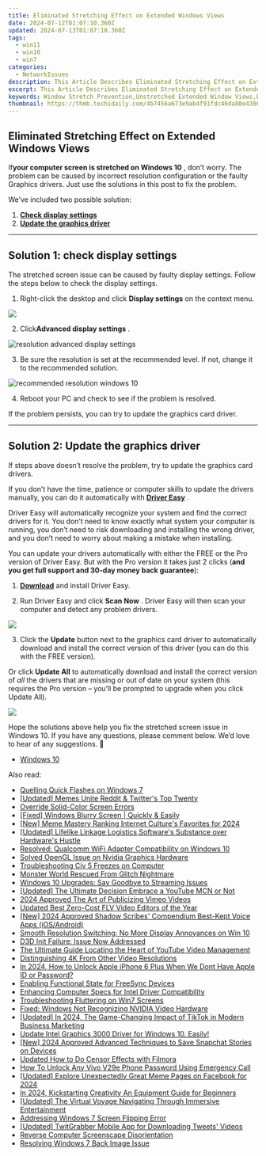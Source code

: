 ```yaml
---
title: Eliminated Stretching Effect on Extended Windows Views
date: 2024-07-12T01:07:10.360Z
updated: 2024-07-13T01:07:10.360Z
tags:
  - win11
  - win10
  - win7
categories:
  - NetworkIssues
description: This Article Describes Eliminated Stretching Effect on Extended Windows Views
excerpt: This Article Describes Eliminated Stretching Effect on Extended Windows Views
keywords: Window Stretch Prevention,Unstretched Extended Window Views,Eliminating Window Distortion,Enhanced Long-Distance Windows View,Advanced Window Design for Clear Visibility,Anti-Distortion Window Features,Clear Glass Windows without Stretching Effect
thumbnail: https://thmb.techidaily.com/4b7456a673e9ab4f91fdc46da88e43866c4c8770eedd8f47934e66ca60e0a400.jpg
---
```


## Eliminated Stretching Effect on Extended Windows Views

 If**your computer screen is stretched on Windows 10** , don’t worry. The problem can be caused by incorrect resolution configuration or the faulty Graphics drivers. Just use the solutions in this post to fix the problem.

We’ve included two possible solution:

1. [**Check display settings**](#solution1)
2. [**Update the graphics driver**](#solution3)

---

## **Solution 1: check display settings**

 The stretched screen issue can be caused by faulty display settings. Follow the steps below to check the display settings.

1) Right-click the desktop and click **Display settings**  on the context menu.

![](https://images.drivereasy.com/wp-content/uploads/2017/11/img_5a17c192b55b7.jpg)

 2) Click**Advanced display settings** .

![resolution advanced display settings](https://images.drivereasy.com/wp-content/uploads/2016/08/resolution-advanced-display-settings-600x564.jpg)

 3) Be sure the resolution is set at the recommended level. If not, change it to the recommended solution.

![recommended resolution windows 10](https://images.drivereasy.com/wp-content/uploads/2016/08/recommended-resolution-windows-10-1-600x561.jpg)

4) Reboot your PC and check to see if the problem is resolved.

If the problem persists, you can try to update the graphics card driver.

---

## **Solution 2: Update the graphics driver**

 If steps above doesn’t resolve the problem, try to update the graphics card drivers.

 If you don’t have the time, patience or computer skills to update the drivers manually, you can do it automatically with **[Driver Easy](https://tools.techidaily.com/drivereasy/download/)**  .

 Driver Easy will automatically recognize your system and find the correct drivers for it. You don’t need to know exactly what system your computer is running, you don’t need to risk downloading and installing the wrong driver, and you don’t need to worry about making a mistake when installing.

 You can update your drivers automatically with either the FREE or the Pro version of Driver Easy. But with the Pro version it takes just 2 clicks (**and you get full support and 30-day money back guarantee**):

 1) **[Download](https://tools.techidaily.com/drivereasy/download/)**   and install Driver Easy.

 2) Run Driver Easy and click **Scan Now** . Driver Easy will then scan your computer and detect any problem drivers.

![](https://images.drivereasy.com/wp-content/uploads/2019/08/image-498.png)

 3) Click the **Update** button next to the graphics card driver to automatically download and install the correct version of this driver (you can do this with the FREE version).

 Or click **Update All**  to automatically download and install the correct version of _all_   the drivers that are missing or out of date on your system (this requires the Pro version – you’ll be prompted to upgrade when you click Update All).

![](https://images.drivereasy.com/wp-content/uploads/2019/08/image-499.png)

 Hope the solutions above help you fix the stretched screen issue in Windows 10\. If you have any questions, please comment below. We’d love to hear of any suggestions. 🙂

* [Windows 10](https://tools.techidaily.com/drivereasy/download/)

<ins class="adsbygoogle"
     style="display:block"
     data-ad-format="autorelaxed"
     data-ad-client="ca-pub-7571918770474297"
     data-ad-slot="1223367746"></ins>



<ins class="adsbygoogle"
     style="display:block"
     data-ad-client="ca-pub-7571918770474297"
     data-ad-slot="8358498916"
     data-ad-format="auto"
     data-full-width-responsive="true"></ins>



<span class="atpl-alsoreadstyle">Also read:</span>
<div><ul>
<li><a href="https://network-issues.techidaily.com/quelling-quick-flashes-on-windows-7/"><u>Quelling Quick Flashes on Windows 7</u></a></li>
<li><a href="https://twitter-videos.techidaily.com/updated-memes-unite-reddit-and-twitters-top-twenty/"><u>[Updated] Memes Unite  Reddit & Twitter's Top Twenty</u></a></li>
<li><a href="https://network-issues.techidaily.com/override-solid-color-screen-errors/"><u>Override Solid-Color Screen Errors</u></a></li>
<li><a href="https://network-issues.techidaily.com/fixed-windows-blurry-screen-quickly-and-easily/"><u>[Fixed] Windows Blurry Screen | Quickly & Easily</u></a></li>
<li><a href="https://twitter-videos.techidaily.com/new-meme-mastery-ranking-internet-cultures-favorites-for-2024/"><u>[New] Meme Mastery  Ranking Internet Culture's Favorites for 2024</u></a></li>
<li><a href="https://extra-support.techidaily.com/updated-lifelike-linkage-logistics-softwares-substance-over-hardwares-hustle/"><u>[Updated] Lifelike Linkage Logistics  Software's Substance over Hardware's Hustle</u></a></li>
<li><a href="https://network-issues.techidaily.com/resolved-qualcomm-wifi-adapter-compatibility-on-windows-10/"><u>Resolved: Qualcomm WiFi Adapter Compatibility on Windows 10</u></a></li>
<li><a href="https://network-issues.techidaily.com/solved-opengl-issue-on-nvidia-graphics-hardware/"><u>Solved OpenGL Issue on Nvidia Graphics Hardware</u></a></li>
<li><a href="https://network-issues.techidaily.com/troubleshooting-civ-5-freezes-on-computer/"><u>Troubleshooting Civ 5 Freezes on Computer</u></a></li>
<li><a href="https://network-issues.techidaily.com/monster-world-rescued-from-glitch-nightmare/"><u>Monster World Rescued From Glitch Nightmare</u></a></li>
<li><a href="https://network-issues.techidaily.com/windows-10-upgrades-say-goodbye-to-streaming-issues/"><u>Windows 10 Upgrades: Say Goodbye to Streaming Issues</u></a></li>
<li><a href="https://facebook-video-footage.techidaily.com/updated-the-ultimate-decision-embrace-a-youtube-mcn-or-not/"><u>[Updated] The Ultimate Decision  Embrace a YouTube MCN or Not</u></a></li>
<li><a href="https://vimeo-videos.techidaily.com/2024-approved-the-art-of-publicizing-vimeo-videos/"><u>2024 Approved  The Art of Publicizing Vimeo Videos</u></a></li>
<li><a href="https://smart-video-creator.techidaily.com/updated-best-zero-cost-flv-video-editors-of-the-year/"><u>Updated Best Zero-Cost FLV Video Editors of the Year</u></a></li>
<li><a href="https://screen-activity-recording.techidaily.com/new-2024-approved-shadow-scribes-compendium-best-kept-voice-apps-iosandroid/"><u>[New] 2024 Approved  Shadow Scribes' Compendium  Best-Kept Voice Apps (iOS/Android)</u></a></li>
<li><a href="https://network-issues.techidaily.com/smooth-resolution-switching-no-more-display-annoyances-on-win-10/"><u>Smooth Resolution Switching: No More Display Annoyances on Win 10</u></a></li>
<li><a href="https://network-issues.techidaily.com/d3d-init-failure-issue-now-addressed/"><u>D3D Init Failure: Issue Now Addressed</u></a></li>
<li><a href="https://youtube-blog.techidaily.com/ltimate-guide-locating-the-heart-of-youtube-video-management/"><u>The Ultimate Guide  Locating the Heart of YouTube Video Management</u></a></li>
<li><a href="https://network-issues.techidaily.com/distinguishing-4k-from-other-video-resolutions/"><u>Distinguishing 4K From Other Video Resolutions</u></a></li>
<li><a href="https://apple-account.techidaily.com/in-2024-how-to-unlock-apple-iphone-6-plus-when-we-dont-have-apple-id-or-password-by-drfone-ios/"><u>In 2024, How to Unlock Apple iPhone 6 Plus When We Dont Have Apple ID or Password?</u></a></li>
<li><a href="https://network-issues.techidaily.com/enabling-functional-state-for-freesync-devices/"><u>Enabling Functional State for FreeSync Devices</u></a></li>
<li><a href="https://network-issues.techidaily.com/enhancing-computer-specs-for-intel-driver-compatibility/"><u>Enhancing Computer Specs for Intel Driver Compatibility</u></a></li>
<li><a href="https://network-issues.techidaily.com/troubleshooting-fluttering-on-win7-screens/"><u>Troubleshooting Fluttering on Win7 Screens</u></a></li>
<li><a href="https://network-issues.techidaily.com/fixed-windows-not-recognizing-nvidia-video-hardware/"><u>Fixed: Windows Not Recognizing NVIDIA Video Hardware</u></a></li>
<li><a href="https://tiktok-videos.techidaily.com/updated-in-2024-the-game-changing-impact-of-tiktok-in-modern-business-marketing/"><u>[Updated] In 2024, The Game-Changing Impact of TikTok in Modern Business Marketing</u></a></li>
<li><a href="https://network-issues.techidaily.com/update-intel-graphics-3000-driver-for-windows-10-easily/"><u>Update Intel Graphics 3000 Driver for Windows 10. Easily!</u></a></li>
<li><a href="https://snapchat-videos.techidaily.com/new-2024-approved-advanced-techniques-to-save-snapchat-stories-on-devices/"><u>[New] 2024 Approved  Advanced Techniques to Save Snapchat Stories on Devices</u></a></li>
<li><a href="https://ai-video-editing.techidaily.com/updated-how-to-do-censor-effects-with-filmora/"><u>Updated How to Do Censor Effects with Filmora</u></a></li>
<li><a href="https://android-unlock.techidaily.com/how-to-unlock-any-vivo-v29e-phone-password-using-emergency-call-by-drfone-android/"><u>How To Unlock Any Vivo V29e Phone Password Using Emergency Call</u></a></li>
<li><a href="https://facebook-videos.techidaily.com/updated-explore-unexpectedly-great-meme-pages-on-facebook-for-2024/"><u>[Updated] Explore  Unexpectedly Great Meme Pages on Facebook for 2024</u></a></li>
<li><a href="https://youtube-stream.techidaily.com/in-2024-kickstarting-creativity-an-equipment-guide-for-beginners/"><u>In 2024, Kickstarting Creativity  An Equipment Guide for Beginners</u></a></li>
<li><a href="https://some-approaches.techidaily.com/updated-the-virtual-voyage-navigating-through-immersive-entertainment/"><u>[Updated] The Virtual Voyage  Navigating Through Immersive Entertainment</u></a></li>
<li><a href="https://network-issues.techidaily.com/addressing-windows-7-screen-flipping-error/"><u>Addressing Windows 7 Screen Flipping Error</u></a></li>
<li><a href="https://twitter-videos.techidaily.com/updated-twitgrabber-mobile-app-for-downloading-tweets-videos/"><u>[Updated] TwitGrabber  Mobile App for Downloading Tweets' Videos</u></a></li>
<li><a href="https://network-issues.techidaily.com/reverse-computer-screenscape-disorientation/"><u>Reverse Computer Screenscape Disorientation</u></a></li>
<li><a href="https://network-issues.techidaily.com/resolving-windows-7-back-image-issue/"><u>Resolving Windows 7 Back Image Issue</u></a></li>
</ul></div>
